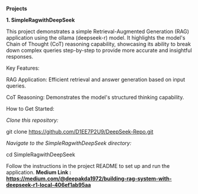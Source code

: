 ****Projects****

**1. SimpleRagwithDeepSeek**

This project demonstrates a simple Retrieval-Augmented Generation (RAG) application using the ollama (deepseek-r) model. It highlights the model's Chain of Thought (CoT) reasoning capability, showcasing its ability to break down complex queries step-by-step to provide more accurate and insightful responses.

Key Features:

RAG Application: Efficient retrieval and answer generation based on input queries.

CoT Reasoning: Demonstrates the model's structured thinking capability.

How to Get Started:

_Clone this repository:_

git clone https://github.com/D1EE7P2U9/DeepSeek-Repo.git

_Navigate to the SimpleRagwithDeepSeek directory:_

cd SimpleRagwithDeepSeek

Follow the instructions in the project README to set up and run the application.
**Medium Link : https://medium.com/@deepakda1972/building-rag-system-with-deepseek-r1-local-406ef1ab95aa**
